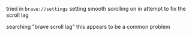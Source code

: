 
tried in `brave://settings` setting smooth scrolling on 
in attempt to fix the scroll lag

searching "brave scroll lag" this appears to be a common problem

